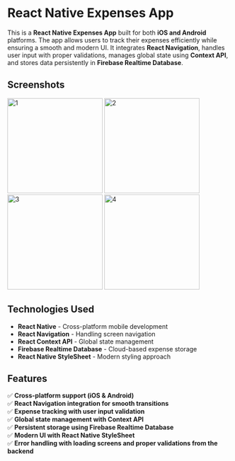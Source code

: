 # React Native Expenses App

This is a **React Native Expenses App** built for both **iOS and Android** platforms. The app allows users to track their expenses efficiently while ensuring a smooth and modern UI. It integrates **React Navigation**, handles user input with proper validations, manages global state using **Context API**, and stores data persistently in **Firebase Realtime Database**.

## Screenshots

<img width="215" alt="1" src="https://github.com/user-attachments/assets/32b01af7-31b9-47f2-8c6a-c1cc04717650" />
<img width="215" alt="2" src="https://github.com/user-attachments/assets/dbe14faa-6c4a-4293-bd03-abd33ae33601" />
<img width="215" alt="3" src="https://github.com/user-attachments/assets/dbd2962f-6a45-4a8b-9600-b91edba00b72" />
<img width="215" alt="4" src="https://github.com/user-attachments/assets/d75eb6f7-e9d2-4926-91b7-7bf05631ce84" />


## Technologies Used

- **React Native** - Cross-platform mobile development
- **React Navigation** - Handling screen navigation
- **React Context API** - Global state management
- **Firebase Realtime Database** - Cloud-based expense storage
- **React Native StyleSheet** - Modern styling approach

## Features

✅ **Cross-platform support (iOS & Android)**  
✅ **React Navigation integration for smooth transitions**  
✅ **Expense tracking with user input validation**  
✅ **Global state management with Context API**  
✅ **Persistent storage using Firebase Realtime Database**  
✅ **Modern UI with React Native StyleSheet**  
✅ **Error handling with loading screens and proper validations from the backend**  


